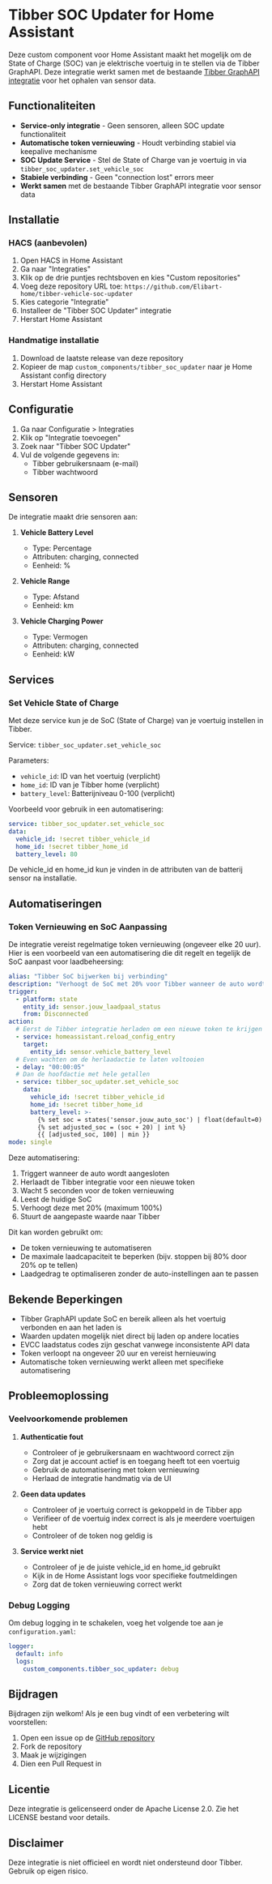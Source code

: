 # Tibber SOC Updater for Home Assistant

Deze custom component voor Home Assistant maakt het mogelijk om de State of Charge (SOC) van je elektrische voertuig in te stellen via de Tibber GraphAPI. Deze integratie werkt samen met de bestaande [Tibber GraphAPI integratie](https://github.com/marq24/ha-tibber-graphapi) voor het ophalen van sensor data.

## Functionaliteiten

- **Service-only integratie** - Geen sensoren, alleen SOC update functionaliteit
- **Automatische token vernieuwing** - Houdt verbinding stabiel via keepalive mechanisme
- **SOC Update Service** - Stel de State of Charge van je voertuig in via `tibber_soc_updater.set_vehicle_soc`
- **Stabiele verbinding** - Geen "connection lost" errors meer
- **Werkt samen** met de bestaande Tibber GraphAPI integratie voor sensor data

## Installatie

### HACS (aanbevolen)
1. Open HACS in Home Assistant
2. Ga naar "Integraties"
3. Klik op de drie puntjes rechtsboven en kies "Custom repositories"
4. Voeg deze repository URL toe: `https://github.com/Elibart-home/tibber-vehicle-soc-updater`
5. Kies categorie "Integratie"
6. Installeer de "Tibber SOC Updater" integratie
7. Herstart Home Assistant

### Handmatige installatie
1. Download de laatste release van deze repository
2. Kopieer de map `custom_components/tibber_soc_updater` naar je Home Assistant config directory
3. Herstart Home Assistant

## Configuratie

1. Ga naar Configuratie > Integraties
2. Klik op "Integratie toevoegen"
3. Zoek naar "Tibber SOC Updater"
4. Vul de volgende gegevens in:
   - Tibber gebruikersnaam (e-mail)
   - Tibber wachtwoord

## Sensoren

De integratie maakt drie sensoren aan:

1. **Vehicle Battery Level**
   - Type: Percentage
   - Attributen: charging, connected
   - Eenheid: %

2. **Vehicle Range**
   - Type: Afstand
   - Eenheid: km

3. **Vehicle Charging Power**
   - Type: Vermogen
   - Attributen: charging, connected
   - Eenheid: kW

## Services

### Set Vehicle State of Charge

Met deze service kun je de SoC (State of Charge) van je voertuig instellen in Tibber.

Service: `tibber_soc_updater.set_vehicle_soc`

Parameters:
- `vehicle_id`: ID van het voertuig (verplicht)
- `home_id`: ID van je Tibber home (verplicht)
- `battery_level`: Batterijniveau 0-100 (verplicht)

Voorbeeld voor gebruik in een automatisering:
```yaml
service: tibber_soc_updater.set_vehicle_soc
data:
  vehicle_id: !secret tibber_vehicle_id
  home_id: !secret tibber_home_id
  battery_level: 80
```

De vehicle_id en home_id kun je vinden in de attributen van de batterij sensor na installatie.

## Automatiseringen

### Token Vernieuwing en SoC Aanpassing

De integratie vereist regelmatige token vernieuwing (ongeveer elke 20 uur). Hier is een voorbeeld van een automatisering die dit regelt en tegelijk de SoC aanpast voor laadbeheersing:

```yaml
alias: "Tibber SoC bijwerken bij verbinding"
description: "Verhoogt de SoC met 20% voor Tibber wanneer de auto wordt aangesloten"
trigger:
  - platform: state
    entity_id: sensor.jouw_laadpaal_status
    from: Disconnected
action:
  # Eerst de Tibber integratie herladen om een nieuwe token te krijgen
  - service: homeassistant.reload_config_entry
    target:
      entity_id: sensor.vehicle_battery_level
  # Even wachten om de herlaadactie te laten voltooien
  - delay: "00:00:05"
  # Dan de hoofdactie met hele getallen
  - service: tibber_soc_updater.set_vehicle_soc
    data:
      vehicle_id: !secret tibber_vehicle_id
      home_id: !secret tibber_home_id
      battery_level: >-
        {% set soc = states('sensor.jouw_auto_soc') | float(default=0) | int %}
        {% set adjusted_soc = (soc + 20) | int %}
        {{ [adjusted_soc, 100] | min }}
mode: single
```

Deze automatisering:
1. Triggert wanneer de auto wordt aangesloten
2. Herlaadt de Tibber integratie voor een nieuwe token
3. Wacht 5 seconden voor de token vernieuwing
4. Leest de huidige SoC
5. Verhoogt deze met 20% (maximum 100%)
6. Stuurt de aangepaste waarde naar Tibber

Dit kan worden gebruikt om:
- De token vernieuwing te automatiseren
- De maximale laadcapaciteit te beperken (bijv. stoppen bij 80% door 20% op te tellen)
- Laadgedrag te optimaliseren zonder de auto-instellingen aan te passen

## Bekende Beperkingen

- Tibber GraphAPI update SoC en bereik alleen als het voertuig verbonden en aan het laden is
- Waarden updaten mogelijk niet direct bij laden op andere locaties
- EVCC laadstatus codes zijn geschat vanwege inconsistente API data
- Token verloopt na ongeveer 20 uur en vereist hernieuwing
- Automatische token vernieuwing werkt alleen met specifieke automatisering

## Probleemoplossing

### Veelvoorkomende problemen

1. **Authenticatie fout**
   - Controleer of je gebruikersnaam en wachtwoord correct zijn
   - Zorg dat je account actief is en toegang heeft tot een voertuig
   - Gebruik de automatisering met token vernieuwing
   - Herlaad de integratie handmatig via de UI

2. **Geen data updates**
   - Controleer of je voertuig correct is gekoppeld in de Tibber app
   - Verifieer of de voertuig index correct is als je meerdere voertuigen hebt
   - Controleer of de token nog geldig is

3. **Service werkt niet**
   - Controleer of je de juiste vehicle_id en home_id gebruikt
   - Kijk in de Home Assistant logs voor specifieke foutmeldingen
   - Zorg dat de token vernieuwing correct werkt

### Debug Logging

Om debug logging in te schakelen, voeg het volgende toe aan je `configuration.yaml`:

```yaml
logger:
  default: info
  logs:
    custom_components.tibber_soc_updater: debug
```

## Bijdragen

Bijdragen zijn welkom! Als je een bug vindt of een verbetering wilt voorstellen:

1. Open een issue op de [GitHub repository](https://github.com/Elibart-home/tibber-vehicle-soc-updater/issues)
2. Fork de repository
3. Maak je wijzigingen
4. Dien een Pull Request in

## Licentie

Deze integratie is gelicenseerd onder de Apache License 2.0. Zie het LICENSE bestand voor details.

## Disclaimer

Deze integratie is niet officieel en wordt niet ondersteund door Tibber. Gebruik op eigen risico. 